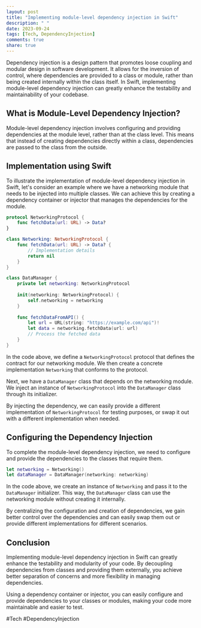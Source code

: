 ```yaml
---
layout: post
title: "Implementing module-level dependency injection in Swift"
description: " "
date: 2023-09-24
tags: [Tech, DependencyInjection]
comments: true
share: true
---
```


Dependency injection is a design pattern that promotes loose coupling and modular design in software development. It allows for the inversion of control, where dependencies are provided to a class or module, rather than being created internally within the class itself. In Swift, implementing module-level dependency injection can greatly enhance the testability and maintainability of your codebase.

## What is Module-Level Dependency Injection?

Module-level dependency injection involves configuring and providing dependencies at the module level, rather than at the class level. This means that instead of creating dependencies directly within a class, dependencies are passed to the class from the outside.

## Implementation using Swift

To illustrate the implementation of module-level dependency injection in Swift, let's consider an example where we have a networking module that needs to be injected into multiple classes. We can achieve this by creating a dependency container or injector that manages the dependencies for the module.

```swift
protocol NetworkingProtocol {
    func fetchData(url: URL) -> Data?
}

class Networking: NetworkingProtocol {
    func fetchData(url: URL) -> Data? {
        // Implementation details
        return nil
    }
}

class DataManager {
    private let networking: NetworkingProtocol
    
    init(networking: NetworkingProtocol) {
        self.networking = networking
    }
    
    func fetchDataFromAPI() {
        let url = URL(string: "https://example.com/api")!
        let data = networking.fetchData(url: url)
        // Process the fetched data
    }
}
```

In the code above, we define a `NetworkingProtocol` protocol that defines the contract for our networking module. We then create a concrete implementation `Networking` that conforms to the protocol.

Next, we have a `DataManager` class that depends on the networking module. We inject an instance of `NetworkingProtocol` into the `DataManager` class through its initializer.

By injecting the dependency, we can easily provide a different implementation of `NetworkingProtocol` for testing purposes, or swap it out with a different implementation when needed.

## Configuring the Dependency Injection

To complete the module-level dependency injection, we need to configure and provide the dependencies to the classes that require them.

```swift
let networking = Networking()
let dataManager = DataManager(networking: networking)
```

In the code above, we create an instance of `Networking` and pass it to the `DataManager` initializer. This way, the `DataManager` class can use the networking module without creating it internally.

By centralizing the configuration and creation of dependencies, we gain better control over the dependencies and can easily swap them out or provide different implementations for different scenarios.

## Conclusion

Implementing module-level dependency injection in Swift can greatly enhance the testability and modularity of your code. By decoupling dependencies from classes and providing them externally, you achieve better separation of concerns and more flexibility in managing dependencies.

Using a dependency container or injector, you can easily configure and provide dependencies to your classes or modules, making your code more maintainable and easier to test.

#Tech #DependencyInjection
